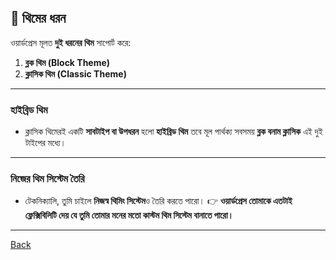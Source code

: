 ## 🎨 থিমের ধরন

ওয়ার্ডপ্রেস মূলত **দুই ধরনের থিম** সাপোর্ট করে:

1. **ব্লক থিম (Block Theme)**
2. **ক্লাসিক থিম (Classic Theme)**

---

### হাইব্রিড থিম

* ক্লাসিক থিমেরই একটি **সাবটাইপ বা উপধরন** হলো **হাইব্রিড থিম** তবে মূল পার্থক্য সবসময় **ব্লক বনাম ক্লাসিক** এই দুই টাইপের মধ্যে।

---

### নিজের থিম সিস্টেম তৈরি

* টেকনিক্যালি, তুমি চাইলে **নিজস্ব থিমিং সিস্টেম**ও তৈরি করতে পারো।
  👉 **ওয়ার্ডপ্রেস তোমাকে এতটাই ফ্লেক্সিবিলিটি দেয় যে তুমি তোমার মনের মতো কাস্টম থিম সিস্টেম বানাতে পারো।**

---
[Back](../README.md)